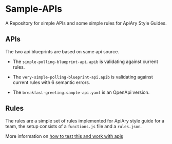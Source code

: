 # Sample-APIs
A Repository for simple APIs and some simple rules for ApiAry Style Guides.

## APIs
The two api blueprints are based on same api source.

* The `simple-polling-blueprint-api.apib` is validating against current rules.
* The `very-simple-polling-blueprint-api.apib` is validating against current rules with 6 semantic errors.

* The `breakfast-greeting.sample-api.yaml` is an OpenApi version.

## Rules
The rules are a simple set of rules implemented for ApiAry style guide for a team, the setup consists of a `functions.js` file and a `rules.json`. 

More information on [how to test this and work with apis](https://help.apiary.io/tools/style-guide/)

